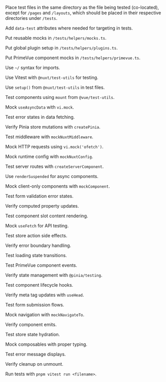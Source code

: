 Place test files in the same directory as the file being tested (co-located), except for `/pages` and `/layouts`, which should be placed in their respective directories under `/tests`.

Add `data-test` attributes where needed for targeting in tests.

Put reusable mocks in `/tests/helpers/mocks.ts`.

Put global plugin setup in `/tests/helpers/plugins.ts`.

Put PrimeVue component mocks in `/tests/helpers/primevue.ts`.

Use `~/` syntax for imports.

Use Vitest with `@nuxt/test-utils` for testing.

Use `setup()` from `@nuxt/test-utils` in test files.

Test components using `mount` from `@vue/test-utils`.

Mock `useAsyncData` with `vi.mock`.

Test error states in data fetching.

Verify Pinia store mutations with `createPinia`.

Test middleware with `mockNuxtMiddleware`.

Mock HTTP requests using `vi.mock('ofetch')`.

Mock runtime config with `mockNuxtConfig`.

Test server routes with `createServerComponent`.

Use `renderSuspended` for async components.

Mock client-only components with `mockComponent`.

Test form validation error states.

Verify computed property updates.

Test component slot content rendering.

Mock `useFetch` for API testing.

Test store action side effects.

Verify error boundary handling.

Test loading state transitions.

Test PrimeVue component events.

Verify state management with `@pinia/testing`.

Test component lifecycle hooks.

Verify meta tag updates with `useHead`.

Test form submission flows.

Mock navigation with `mockNavigateTo`.

Verify component emits.

Test store state hydration.

Mock composables with proper typing.

Test error message displays.

Verify cleanup on unmount.

Run tests with `pnpm vitest run <filename>`.
